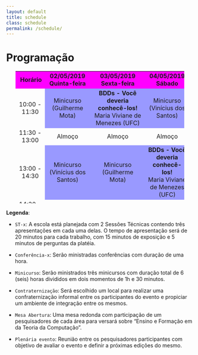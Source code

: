 ```yaml
---
layout: default
title: schedule
class: schedule
permalink: /schedule/
---
```


<!--- Use esse editor: https://html-online.com/editor/ --->

# Programação


<center>
<table dir="ltr" style="width: 90%; height: 355px;" border="0" cellspacing="0" cellpadding="0">
<tbody>
<tr>
<td style="width: 15%; background-color: #ff00ff; text-align: center;">&nbsp;<strong>Hor&aacute;rio</strong></td>
<td style="width: 25%; background-color: #ff00ff; text-align: center;" data-sheets-value="{&quot;1&quot;:2,&quot;2&quot;:&quot;Quinta-feira&quot;}"><strong>02/05/2019<br /> Quinta-feira</strong></td>
<td style="width: 25%; background-color: #ff00ff; text-align: center;" data-sheets-value="{&quot;1&quot;:2,&quot;2&quot;:&quot;Sexta-feira&quot;}"><strong>03/05/2019<br /> Sexta-feira</strong></td>
<td style="width: 25%; background-color: #ff00ff; text-align: center;" data-sheets-value="{&quot;1&quot;:2,&quot;2&quot;:&quot;S&aacute;bado&quot;}"><strong>04/05/2019<br /> S&aacute;bado</strong></td>
</tr>
<tr>
<td style="text-align: center;" data-sheets-value="{&quot;1&quot;:2,&quot;2&quot;:&quot;09:00 - 10:30&quot;}">10:00 - 11:30</td>
<td style="background-color: #9999ff; text-align: center;" data-sheets-value="{&quot;1&quot;:2,&quot;2&quot;:&quot;Mini-curso-1&quot;}">Minicurso <br /> (Guilherme Mota)</td>
<td style="background-color: #9999ff; text-align: center;" data-sheets-value="{&quot;1&quot;:2,&quot;2&quot;:&quot;Mini-curso-3&quot;}">
	<strong>BDDs - Você deveria conhecê-los!</strong><br />
	Maria Viviane de Menezes (UFC)
	</td>
<td style="background-color: #9999ff; text-align: center;" data-sheets-value="{&quot;1&quot;:2,&quot;2&quot;:&quot;Mini-curso-5&quot;}">Minicurso <br /> (Vinícius dos Santos)</td>
</tr>
<tr>
<td style="text-align: center;" data-sheets-value="{&quot;1&quot;:2,&quot;2&quot;:&quot;10:30 - 11:00&quot;}">11:30 - 13:00</td>
<td style="text-align: center;" data-sheets-value="{&quot;1&quot;:2,&quot;2&quot;:&quot;Coffee Break&quot;}">Almo&ccedil;o</td>
<td style="text-align: center;" data-sheets-value="{&quot;1&quot;:2,&quot;2&quot;:&quot;Coffee Break&quot;}">Almo&ccedil;o</td>
<td style="text-align: center;" data-sheets-value="{&quot;1&quot;:2,&quot;2&quot;:&quot;Coffee Break&quot;}">Almo&ccedil;o</td>
</tr>
<tr>
<td style="text-align: center;" data-sheets-value="{&quot;1&quot;:2,&quot;2&quot;:&quot;11:00 - 12:30&quot;}">13:00 - 14:30</td>
<td style="background-color: #9999ff; text-align: center;" data-sheets-value="{&quot;1&quot;:2,&quot;2&quot;:&quot;Mini-curso-5&quot;}">Minicurso <br /> (Vinícius dos Santos)</td>
<td style="background-color: #9999ff; text-align: center;" data-sheets-value="{&quot;1&quot;:2,&quot;2&quot;:&quot;Mini-curso-1&quot;}">Minicurso <br /> (Guilherme Mota)</td>
<td style="background-color: #9999ff; text-align: center;" data-sheets-value="{&quot;1&quot;:2,&quot;2&quot;:&quot;Mini-curso-3&quot;}">
	<strong>BDDs - Você deveria conhecê-los!</strong><br />
	Maria Viviane de Menezes (UFC)
	</td>
</tr>
<tr>
<td style="text-align: center;" data-sheets-value="{&quot;1&quot;:2,&quot;2&quot;:&quot;12:30 - 14:00&quot;}">14:30 - 15:00</td>
<td style="text-align: center;" data-sheets-value="{&quot;1&quot;:2,&quot;2&quot;:&quot;Almo&ccedil;o&quot;}">Coffee Break</td>
<td style="text-align: center;" data-sheets-value="{&quot;1&quot;:2,&quot;2&quot;:&quot;Almo&ccedil;o&quot;}">Coffee Break</td>
<td style="text-align: center;" data-sheets-value="{&quot;1&quot;:2,&quot;2&quot;:&quot;Almo&ccedil;o&quot;}">Coffee Break</td>
</tr>
<tr>
<td style="text-align: center;" data-sheets-value="{&quot;1&quot;:2,&quot;2&quot;:&quot;14:00 - 15:00&quot;}">15:00 - 16:00</td>
<td style="background-color: #99ffaa; text-align: center;" data-sheets-value="{&quot;1&quot;:2,&quot;2&quot;:&quot;Confer&ecirc;ncia-1&quot;}">
	Confer&ecirc;ncia-1<br \>
	Guilherme Mota (UFABC)
	</td>
<td style="background-color: #99ffaa; text-align: center;" data-sheets-value="{&quot;1&quot;:2,&quot;2&quot;:&quot;Confer&ecirc;ncia-3&quot;}">
	<strong>Quebrando o C&oacute;digo da Matem&aacute;tica</strong><br />
	Jo&atilde;o Marcos (UFRN)
	</td>
<td style="background-color: #99ffaa; text-align: center;" data-sheets-value="{&quot;1&quot;:2,&quot;2&quot;:&quot;Confer&ecirc;ncia-5&quot;}">
	Confer&ecirc;ncia-5<br \>
	Cl&aacute;udia Linhares (UFC)
</tr>
<tr>
<td style="text-align: center;" data-sheets-value="{&quot;1&quot;:2,&quot;2&quot;:&quot;15:00 - 16:00&quot;}">16:00 - 17:00</td>
<td style="background-color: #99ffaa; text-align: center;" data-sheets-value="{&quot;1&quot;:2,&quot;2&quot;:&quot;Confer&ecirc;ncia-2&quot;}">
	<strong>Planejamento em Inteligência Artificial</strong>
	Maria Viviane de Menezes (UFC)
	</td>
<td style="background-color: #99ffaa; text-align: center;" data-sheets-value="{&quot;1&quot;:2,&quot;2&quot;:&quot;Confer&ecirc;ncia-4&quot;}">
	Confer&ecirc;ncia-4<br \>
	Vin&iacute;cius Santos (UFMG)
</td>
<td style="background-color: #99ffaa; text-align: center;" data-sheets-value="{&quot;1&quot;:2,&quot;2&quot;:&quot;Confer&ecirc;ncia-6&quot;}">
	Confer&ecirc;ncia-6<br \>
	Ta&iacute;sa Martins (IMPA)

</td>
</tr>
<tr>
<td style="text-align: center;" data-sheets-value="{&quot;1&quot;:2,&quot;2&quot;:&quot;16:00 - 16:30&quot;}">17:00 - 17:30</td>
<td style="text-align: center;" data-sheets-value="{&quot;1&quot;:2,&quot;2&quot;:&quot;Coffee Break&quot;}">Coffee Break</td>
<td style="text-align: center;" data-sheets-value="{&quot;1&quot;:2,&quot;2&quot;:&quot;Coffee Break&quot;}">Coffee Break</td>
<td style="text-align: center;" data-sheets-value="{&quot;1&quot;:2,&quot;2&quot;:&quot;Coffee Break&quot;}">Coffee Break</td>
</tr>
<tr>
<td style="text-align: center;" data-sheets-value="{&quot;1&quot;:2,&quot;2&quot;:&quot;16:30 - 17:30&quot;}">17:30 - 18:30</td>
<td style="background-color: #fff999; text-align: center;" data-sheets-value="{&quot;1&quot;:2,&quot;2&quot;:&quot;ST-1&quot;}">ST-1</td>
<td style="background-color: #ffaaaa; text-align: center;" rowspan="2" data-sheets-value="{&quot;1&quot;:2,&quot;2&quot;:&quot;ST-3&quot;}">
	<strong>Mesa Redonda: Ensino e forma&ccedil;&atilde;o na &aacute;rea de Teoria da Computa&ccedil;&atilde;o</strong><br />
	Cl&aacute;udia Linhares (UFC), Jo&atilde;o Marcos (UFRN) e Guilherme Mota (UFABC).
	</td>
<td style="background-color: #ffaaaa; text-align: center;" rowspan="2" data-sheets-value="{&quot;1&quot;:2,&quot;2&quot;:&quot;ST-4&quot;}">Plen&aacute;ria do evento</td>
</tr>
<tr>
<td style="text-align: center;" data-sheets-value="{&quot;1&quot;:2,&quot;2&quot;:&quot;17:30 - 18:30&quot;}">18:30 - 19:30</td>
<td style="background-color: #fff999; text-align: center;" data-sheets-value="{&quot;1&quot;:2,&quot;2&quot;:&quot;ST-2&quot;}">ST-2</td>
</tr>
<tr>
<td style="text-align: center;" data-sheets-value="{&quot;1&quot;:3,&quot;3&quot;:0.8541666666666666}" data-sheets-numberformat="{&quot;1&quot;:6,&quot;2&quot;:&quot;hh:mm&quot;,&quot;3&quot;:1}">20:30</td>
<td style="text-align: center;" data-sheets-value="{&quot;1&quot;:2,&quot;2&quot;:&quot;-&quot;}">-</td>
<td style="text-align: center;" data-sheets-value="{&quot;1&quot;:2,&quot;2&quot;:&quot;Jantar&quot;}">Confraterniza&ccedil;&atilde;o</td>
<td style="text-align: center;" data-sheets-value="{&quot;1&quot;:2,&quot;2&quot;:&quot;-&quot;}">-</td>
</tr>
</tbody>
</table>
</center>


<p><strong>Legenda</strong>:</p>
<ul>
<li>
<p><code>ST-x</code>: A escola est&aacute; planejada com 2 Sess&otilde;es T&eacute;cnicas contendo tr&ecirc;s apresenta&ccedil;&otilde;es em cada uma delas. O tempo de apresenta&ccedil;&atilde;o ser&aacute; de 20 minutos para cada trabalho, com 15 minutos de exposi&ccedil;&atilde;o e 5 minutos de perguntas da plat&eacute;ia.</p>
</li>
<li>
<p><code>Confer&ecirc;ncia-x</code>: Ser&atilde;o ministradas confer&ecirc;ncias com dura&ccedil;&atilde;o de uma hora.</p>
</li>
<li>
<p><code>Minicurso</code>: Ser&atilde;o ministrados tr&ecirc;s minicursos com dura&ccedil;&atilde;o total de 6 (seis) horas divididos em dois momentos de 1h e 30 minutos.</p>
</li>
<li>
<p><code>Contraternização</code>: Será escolhido um local para realizar uma confraternização informal entre os participantes do evento e propiciar um ambiente de integra&ccedil;&atilde;o entre os mesmos.</p>
</li>
<li>
<p><code>Mesa Abertura</code>: Uma mesa redonda com participa&ccedil;&atilde;o de um pesquisadores de cada &aacute;rea para versar&aacute; sobre &ldquo;Ensino e Formação em da Teoria da Computa&ccedil;&atilde;o&rdquo;.</p>
</li>
<li>
<p><code>Plen&aacute;ria evento</code>: Reuni&atilde;o entre os pesquisadores participantes com objetivo de avaliar o evento e definir a pr&oacute;ximas edi&ccedil;&otilde;es do mesmo.</p>
</li>
</ul>


